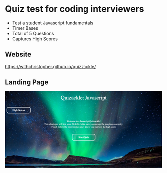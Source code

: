 # Quiz test for coding interviewers

* Test a student Javascript fundamentals
* Timer Bases
* Total of 5 Questions
* Captures High Scores

## Website 
https://withchristopher.github.io/quizzackle/ 

## Landing Page
![Site logo](assets/img/background.jpg)